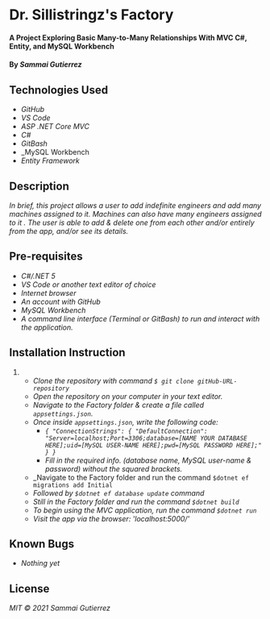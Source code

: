 # Dr. Sillistringz's Factory

####  A Project Exploring Basic Many-to-Many Relationships With MVC C#, Entity, and MySQL Workbench

#### By _**Sammai Gutierrez**_

## Technologies Used

* _GitHub_
* _VS Code_
* _ASP .NET Core MVC_
* _C#_
* _GitBash_
* _MySQL Workbench
* _Entity Framework_

## Description

_In brief, this project allows a user to add indefinite engineers and add many machines assigned to it. Machines can also have many engineers assigned to it . The user is able to add & delete one from each other and/or entirely from the app, and/or see its details._

## Pre-requisites

* _C#/.NET 5_
* _VS Code or another text editor of choice_
* _Internet browser_
* _An account with GitHub_
* _MySQL Workbench_
* _A command line interface (Terminal or GitBash) to run and interact with the application._

## Installation Instruction
1.  
    * _Clone the repository with command `$ git clone gitHub-URL-repository`_
    * _Open the repository on your computer in your text editor._
    * _Navigate to the Factory folder & create a file called `appsettings.json`._
    * _Once inside `appsettings.json`, write the following code:_
        * _`{
              "ConnectionStrings": {
              "DefaultConnection": "Server=localhost;Port=3306;database=[NAME YOUR DATABASE HERE];uid=[MySQL USER-NAME HERE];pwd=[MySQL PASSWORD HERE];"
              }
            }`_
        * _Fill in the required info. (database name, MySQL user-name & password) without the squared brackets._
    * _Navigate to the Factory folder and run the command `$dotnet ef migrations add Initial`
    * _Followed by `$dotnet ef database update` command_
    * _Still in the Factory folder and run the command `$dotnet build`_
    * _To begin using the MVC application, run the command `$dotnet run`_
    * _Visit the app via the browser: 'localhost:5000/'_

## Known Bugs

* _Nothing yet_

## License

_MIT &copy; 2021 Sammai Gutierrez_
